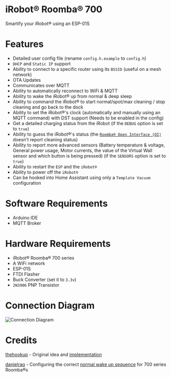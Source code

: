 # iRobot® Roomba® 700
Smartify your iRobot® using an ESP-01S

# Features
- Detailed user config file (rename `config.h.example` to `config.h`)
- `DHCP` and `Static IP` support
- Ability to connect to a specific router using its `BSSID` (useful on a mesh network)
- OTA Updates
- Communicates over MQTT
- Ability to automatically reconnect to WiFi & MQTT
- Ability to wake the iRobot® up from normal & deep sleep
- Ability to command the iRobot® to start normal/spot/max cleaning / stop cleaning and go back to the dock
- Ability to set the iRobot®'s clock (automatically and manually using an MQTT command) with DST support (Needs to be enabled in the config)
- Get a detailed charging status from the iRobot (if the `DEBUG` option is set to `true`)
- Ability to guess the iRobot®'s status (the [`Roomba® Open Interface (OI)`](https://www.irobotweb.com/-/media/MainSite/PDFs/About/STEM/Create/iRobot_Roomba_600_Open_Interface_Spec.pdf) doesn't report cleaning status)
- Ability to report more advanced sensors (Battery temperature & voltage, General power usage, Motor currents, the value of the Virtual Wall sensor and which button is being pressed) (if the `SENSORS` option is set to `true`)
- Ability to restart the `ESP` and the `iRobot®`
- Ability to power off the `iRobot®`
- Can be hooked into Home Assistant using only a `Template Vacuum` configuration

# Software Requirements
- Arduino IDE
- MQTT Broker

# Hardware Requirements
- iRobot® Roomba® 700 series
- A WiFi network
- ESP-01S
- FTDI Flasher
- Buck Converter (set it to `3.3v`)
- `2N3906` PNP Transistor

# Connection Diagram
![Connection Diagram](https://github.com/ShonP40/iRobot-Roomba-700/blob/master/connection-diagram.jpg)

# Credits
[thehookup](https://github.com/thehookup) - Original idea and [implementation](https://github.com/thehookup/MQTT-Roomba-ESP01)

[danielraq](https://github.com/danielraq) - Configuring the correct [normal wake up sequence](https://github.com/thehookup/MQTT-Roomba-ESP01/pull/3) for 700 series Roomba®s
